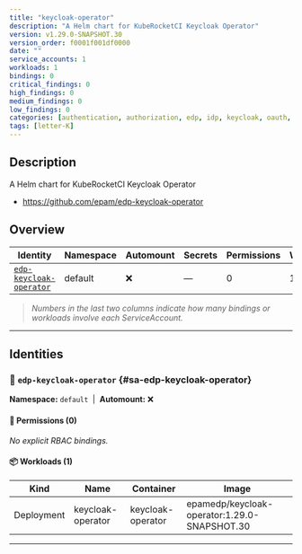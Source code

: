 ```yaml
---
title: "keycloak-operator"
description: "A Helm chart for KubeRocketCI Keycloak Operator"
version: v1.29.0-SNAPSHOT.30
version_order: f0001f001df0000
date: ""
service_accounts: 1
workloads: 1
bindings: 0
critical_findings: 0
high_findings: 0
medium_findings: 0
low_findings: 0
categories: [authentication, authorization, edp, idp, keycloak, oauth, oidc, operator, saml, sso]
tags: [letter-K]
---
```


## Description

A Helm chart for KubeRocketCI Keycloak Operator

- https://github.com/epam/edp-keycloak-operator

## Overview

| Identity                                             | Namespace | Automount | Secrets | Permissions | Workloads | Risk |
| ---------------------------------------------------- | --------- | --------- | ------- | ----------- | --------- | ---- |
| [`edp-keycloak-operator`](#sa-edp-keycloak-operator) | default   | ❌        | —       | 0           | 1         | —    |

> _Numbers in the last two columns indicate how many bindings or workloads involve each ServiceAccount._

---

## Identities

### 🤖 `edp-keycloak-operator` {#sa-edp-keycloak-operator}

**Namespace:** `default`  |  **Automount:** ❌

#### 🔑 Permissions (0)

_No explicit RBAC bindings._

#### 📦 Workloads (1)

| Kind       | Name              | Container         | Image                                        |
| ---------- | ----------------- | ----------------- | -------------------------------------------- |
| Deployment | keycloak-operator | keycloak-operator | epamedp/keycloak-operator:1.29.0-SNAPSHOT.30 |

---
